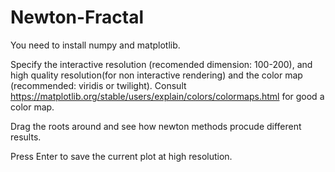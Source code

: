 # Newton-Fractal

You need to install numpy and matplotlib.

Specify the interactive resolution (recomended dimension: 100-200), and high quality resolution(for non interactive rendering) and the color map (recommended: viridis or twilight).
Consult https://matplotlib.org/stable/users/explain/colors/colormaps.html for good a color map.

Drag the roots around and see how newton methods procude different results.

Press Enter to save the current plot at high resolution.
